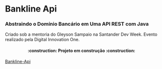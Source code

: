 # Bankline Api

### Abstraindo o Domínio Bancário em Uma API REST com Java

Criado sob a mentoria do Gleyson Sampaio na Santander Dev Week.
Evento realizado pela Digital Innovation One.

<h4 align="center"> 
    :construction:  Projeto em construção  :construction:
</h4>

[Bankline-Api](https://carla-dio-bankline-api.herokuapp.com/swagger-ui/index.html)
